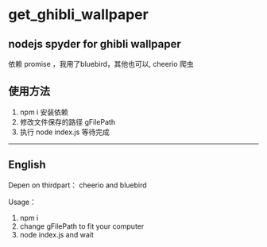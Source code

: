 # get_ghibli_wallpaper
nodejs spyder for ghibli wallpaper
--

依赖 promise ，我用了bluebird，其他也可以, cheerio 爬虫

使用方法  
-- 

1. npm i 安装依赖
2. 修改文件保存的路径 gFilePath 
3. 执行 node index.js 等待完成

------------------------------------------------------------------------------------
English
-- 

Depen on  thirdpart：  cheerio and bluebird

Usage：
1.  npm i
2.  change gFilePath to fit your computer
3.  node index.js and wait
